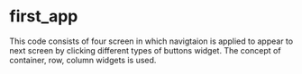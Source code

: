 # first_app
This code consists of four screen in which navigtaion is applied to appear to next screen by clicking different types of buttons widget.
The concept of container, row, column widgets is used.
